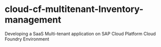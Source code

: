 # cloud-cf-multitenant-Inventory-management
Developing a SaaS Multi-tenant application on SAP Cloud Platform Cloud Foundry Environment
